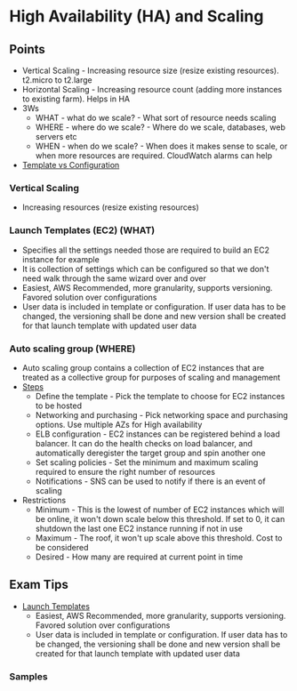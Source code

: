 # High Availability (HA) and Scaling

## Points

- Vertical Scaling - Increasing resource size (resize existing resources). t2.micro to t2.large
- Horizontal Scaling - Increasing resource count (adding more instances to existing farm). Helps in HA
- 3Ws
  - WHAT - what do we scale? - What sort of resource needs scaling
  - WHERE - where do we scale? - Where do we scale, databases, web servers etc
  - WHEN - when do we scale? - When does it makes sense to scale, or when more resources are required. CloudWatch alarms can help
- [Template vs Configuration](./TemplatesVSConfiguration.png)

### Vertical Scaling

- Increasing resources (resize existing resources)

### Launch Templates (EC2) (WHAT)

- Specifies all the settings needed those are required to build an EC2 instance for example
- It is collection of settings which can be configured so that we don't need walk through the same wizard over and over
- Easiest, AWS Recommended, more granularity, supports versioning. Favored solution over configurations
- User data is included in template or configuration. If user data has to be changed, the versioning shall be done and new version shall be created for that launch template with updated user data

### Auto scaling group (WHERE)

- Auto scaling group contains a collection of EC2 instances that are treated as a collective group for purposes of scaling and management
- [Steps](./AutoScaling.png)
  - Define the template - Pick the template to choose for EC2 instances to be hosted
  - Networking and purchasing - Pick networking space and purchasing options. Use multiple AZs for High availability
  - ELB configuration - EC2 instances can be registered behind a load balancer. It can do the health checks on load balancer, and automatically deregister the target group and spin another one
  - Set scaling policies - Set the minimum and maximum scaling required to ensure the right number of resources
  - Notifications - SNS can be used to notify if there is an event of scaling
- Restrictions
  - Minimum - This is the lowest of number of EC2 instances which will be online, it won't down scale below this threshold. If set to 0, it can shutdown the last one EC2 instance running if not in use
  - Maximum - The roof, it won't up scale above this threshold. Cost to be considered
  - Desired - How many are required at current point in time

## Exam Tips

- [Launch Templates](./ExamTips-LaunchTemplates.png)
  - Easiest, AWS Recommended, more granularity, supports versioning. Favored solution over configurations
  - User data is included in template or configuration. If user data has to be changed, the versioning shall be done and new version shall be created for that launch template with updated user data

### Samples
